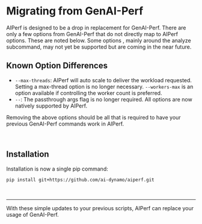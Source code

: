 <!--
SPDX-FileCopyrightText: Copyright (c) 2024-2025 NVIDIA CORPORATION & AFFILIATES. All rights reserved.
SPDX-License-Identifier: Apache-2.0

Licensed under the Apache License, Version 2.0 (the "License");
you may not use this file except in compliance with the License.
You may obtain a copy of the License at

http://www.apache.org/licenses/LICENSE-2.0

Unless required by applicable law or agreed to in writing, software
distributed under the License is distributed on an "AS IS" BASIS,
WITHOUT WARRANTIES OR CONDITIONS OF ANY KIND, either express or implied.
See the License for the specific language governing permissions and
limitations under the License.
-->

# Migrating from GenAI-Perf

AIPerf is designed to be a drop in replacement for GenAI-Perf. There are only a few options from GenAI-Perf that do not directly map to AIPerf options. These are noted below.
Some options , mainly around the analyze subcommand, may not yet be supported but are coming in the near future.
<br>

## Known Option Differences

- `--max-threads`: AIPerf will auto scale to deliver the workload requested. Setting a max-thread option is no longer necessary.
`--workers-max` is an option available if controlling the worker count is preferred.
- `--`: The passthrough args flag is no longer required. All options are now natively supported by AIPerf.

Removing the above options should be all that is required to have your previous GenAI-Perf commands work in AIPerf.

<br>

## Installation

Installation is now a single pip command:
```
pip install git+https://github.com/ai-dynamo/aiperf.git
```
<br>

---

With these simple updates to your previous scripts, AIPerf can replace your usage of GenAI-Perf.